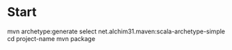 # Start
mvn archetype:generate
select net.alchim31.maven:scala-archetype-simple
cd project-name
mvn package
